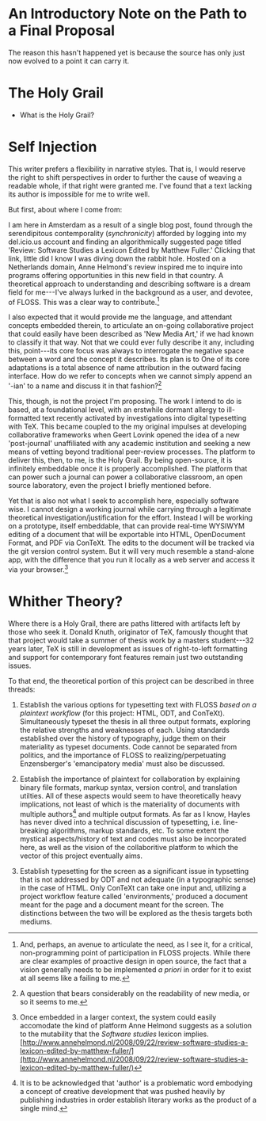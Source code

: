 An Introductory Note on the Path to a Final Proposal
====================================================

The reason this hasn't happened yet is because the source has only just now evolved to a point it can carry it.


# The Holy Grail #

- What is the Holy Grail?

# Self Injection #

This writer prefers a flexibility in narrative styles. That is, I would reserve the right to shift perspectives in order to further the cause of weaving a readable whole, if that right were granted me. I've found that a text lacking its author is impossible for me to write well. 

But first, about where I come from:

I am here in Amsterdam as a result of a single blog post, found through the serendipitous contemporality (_synchronicity_) afforded by logging into my del.icio.us account and finding an algorithmically suggested page titled 'Review: Software Studies a Lexicon Edited by Matthew Fuller.' Clicking that link, little did I know I was diving down the rabbit hole. Hosted on a Netherlands domain, Anne Helmond's review inspired me to inquire into programs offering opportunities in this new field in that country. A theoretical approach to understanding and describing software is a dream field for me---I've always lurked in the background as a user, and devotee, of FLOSS. This was a clear way to contribute.[^1] 

[^1]: And, perhaps, an avenue to articulate the need, as I see it, for a critical, non-programming point of participation in FLOSS projects. While there are clear examples of proactive design in open source, the fact that a vision generally needs to be implemented _a priori_ in order for it to exist at all seems like a failing to me.

I also expected that it would provide me the language, and attendant concepts embedded therein, to articulate an on-going collaborative project that could easily have been described as 'New Media Art,' if we had known to classify it that way. Not that we could ever fully describe it any, including this, point---its core focus was always to interrogate the negative space between a word and the concept it describes. Its plan is to  One of its core adaptations is a total absence of name attribution in the outward facing interface. How do we refer to concepts when we cannot simply append an '-ian' to a name and discuss it in that fashion?[^2] 

[^2]: A question that bears considerably on the readability of new media, or so it seems to me.

This, though, is not the project I'm proposing. The work I intend to do is based, at a foundational level, with an erstwhile dormant allergy to ill-formatted text recently activated by investigations into digital typesetting with TeX. This became coupled to the my original impulses at developing collaborative frameworks when Geert Lovink opened the idea of a new 'post-journal' unaffiliated with any academic institution and seeking a new means of vetting beyond traditional peer-review processes. The platform to deliver this, then, to me, is the Holy Grail. By being open-source, it is infinitely embeddable once it is properly accomplished. The platform that can power such a journal can power a collaborative classroom, an open source laboratory, even the project I briefly mentioned before. 

Yet that is also not what I seek to accomplish here, especially software wise. I cannot design a working journal while carrying through a legitimate theoretical investigation/justification for the effort. Instead I will be working on a prototype, itself embeddable, that can provide real-time WYSIWYM editing of a document that will be exportable into HTML, OpenDocument Format, and PDF via ConTeXt. The edits to the document will be tracked via the git version control system. But it will very much resemble a stand-alone app, with the difference that you run it locally as a web server and access it via your browser.[^3]

[^3]: Once embedded in a larger context, the system could easily accomodate the kind of platform Anne Helmond suggests as a solution to the mutability that the _Software studies_ lexicon implies. [http://www.annehelmond.nl/2008/09/22/review-software-studies-a-lexicon-edited-by-matthew-fuller/](http://www.annehelmond.nl/2008/09/22/review-software-studies-a-lexicon-edited-by-matthew-fuller/)

# Whither Theory? #

Where there is a Holy Grail, there are paths littered with artifacts left by those who seek it. Donald Knuth, originator of TeX, famously thought that that project would take a summer of thesis work by a masters student---32 years later, TeX is still in development as issues of right-to-left formatting and support for contemporary font features remain just two outstanding issues. 

To that end, the theoretical portion of this project can be described in three threads:

1. Establish the various options for typesetting text with FLOSS _based on a plaintext workflow_ (for this project: HTML, ODT, and ConTeXt). Simultaneously typeset the thesis in all three output formats, exploring the relative strengths and weaknesses of each. Using standards established over the history of typography, judge them on their materiality as typeset documents. Code cannot be separated from politics, and the importance of FLOSS to realizing/perpetuating Enzensberger's 'emancipatory media' must also be discussed. 

2. Establish the importance of plaintext for collaboration by explaining binary file formats, markup syntax, version control, and translation utilties. All of these aspects would seem to have theoretically heavy implications, not least of which is the materiality of documents with multiple authors[^4] and multiple output formats. As far as I know, Hayles has never dived into a technical discussion of typesetting, i.e. line-breaking algorithms, markup standards, etc. To some extent the mystical aspects/history of text and codes must also be incorporated here, as well as the vision of the collaboritive platform to which the vector of this project eventually aims.

[^4]: It is to be acknowledged that 'author' is a problematic word embodying a concept of creative development that was pushed heavily by publishing industries in order establish literary works as the product of a single mind.

3. Establish typesetting for the screen as a significant issue in typsetting that is not addressed by ODT and not adequate (in a typographic sense) in the case of HTML. Only ConTeXt can take one input and, utilizing a project workflow feature called 'environments,' produced a document meant for the page and a document meant for the screen. The distinctions between the two will be explored as the thesis targets both mediums.